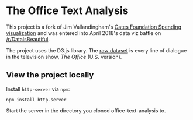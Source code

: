 # The Office Text Analysis

This project is a fork of Jim Vallandingham's [Gates Foundation Spending visualization](http://vallandingham.me/gates_bubbles/) and was entered into April 2018's data viz battle on [/r/DataIsBeautiful](https://www.reddit.com/r/dataisbeautiful).

The project uses the D3.js library. The [raw dataset](https://docs.google.com/spreadsheets/d/18wS5AAwOh8QO95RwHLS95POmSNKA2jjzdt0phrxeAE0/edit#gid=747974534) is every line of dialogue in the television show, *The Office* (U.S. version).

## View the project locally

Install `http-server` via `npm`:

```
npm install http-server
```

Start the server in the directory you cloned office-text-analysis to.